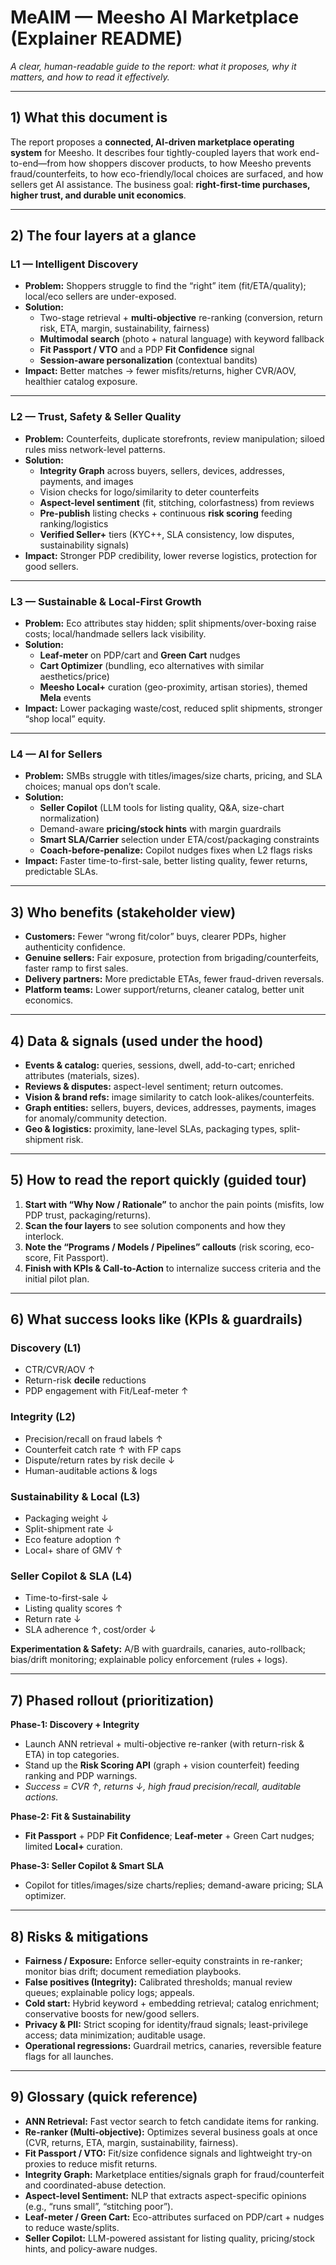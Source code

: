 # MeAIM — Meesho AI Marketplace (Explainer README)
*A clear, human-readable guide to the report: what it proposes, why it matters, and how to read it effectively.*

---

## 1) What this document is
The report proposes a **connected, AI-driven marketplace operating system** for Meesho. It describes four tightly-coupled layers that work end-to-end—from how shoppers discover products, to how Meesho prevents fraud/counterfeits, to how eco-friendly/local choices are surfaced, and how sellers get AI assistance. The business goal: **right-first-time purchases, higher trust, and durable unit economics**.

---

## 2) The four layers at a glance

### L1 — Intelligent Discovery
- **Problem:** Shoppers struggle to find the “right” item (fit/ETA/quality); local/eco sellers are under-exposed.  
- **Solution:**  
  - Two-stage retrieval + **multi-objective** re-ranking (conversion, return risk, ETA, margin, sustainability, fairness)  
  - **Multimodal search** (photo + natural language) with keyword fallback  
  - **Fit Passport / VTO** and a PDP **Fit Confidence** signal  
  - **Session-aware personalization** (contextual bandits)
- **Impact:** Better matches → fewer misfits/returns, higher CVR/AOV, healthier catalog exposure.

---

### L2 — Trust, Safety & Seller Quality
- **Problem:** Counterfeits, duplicate storefronts, review manipulation; siloed rules miss network-level patterns.  
- **Solution:**  
  - **Integrity Graph** across buyers, sellers, devices, addresses, payments, and images  
  - Vision checks for logo/similarity to deter counterfeits  
  - **Aspect-level sentiment** (fit, stitching, colorfastness) from reviews  
  - **Pre-publish** listing checks + continuous **risk scoring** feeding ranking/logistics  
  - **Verified Seller+** tiers (KYC++, SLA consistency, low disputes, sustainability signals)
- **Impact:** Stronger PDP credibility, lower reverse logistics, protection for good sellers.

---

### L3 — Sustainable & Local-First Growth
- **Problem:** Eco attributes stay hidden; split shipments/over-boxing raise costs; local/handmade sellers lack visibility.  
- **Solution:**  
  - **Leaf-meter** on PDP/cart and **Green Cart** nudges  
  - **Cart Optimizer** (bundling, eco alternatives with similar aesthetics/price)  
  - **Meesho Local+** curation (geo-proximity, artisan stories), themed **Mela** events
- **Impact:** Lower packaging waste/cost, reduced split shipments, stronger “shop local” equity.

---

### L4 — AI for Sellers
- **Problem:** SMBs struggle with titles/images/size charts, pricing, and SLA choices; manual ops don’t scale.  
- **Solution:**  
  - **Seller Copilot** (LLM tools for listing quality, Q&A, size-chart normalization)  
  - Demand-aware **pricing/stock hints** with margin guardrails  
  - **Smart SLA/Carrier** selection under ETA/cost/packaging constraints  
  - **Coach-before-penalize:** Copilot nudges fixes when L2 flags risks
- **Impact:** Faster time-to-first-sale, better listing quality, fewer returns, predictable SLAs.

---

## 3) Who benefits (stakeholder view)
- **Customers:** Fewer “wrong fit/color” buys, clearer PDPs, higher authenticity confidence.  
- **Genuine sellers:** Fair exposure, protection from brigading/counterfeits, faster ramp to first sales.  
- **Delivery partners:** More predictable ETAs, fewer fraud-driven reversals.  
- **Platform teams:** Lower support/returns, cleaner catalog, better unit economics.

---

## 4) Data & signals (used under the hood)
- **Events & catalog:** queries, sessions, dwell, add-to-cart; enriched attributes (materials, sizes).  
- **Reviews & disputes:** aspect-level sentiment; return outcomes.  
- **Vision & brand refs:** image similarity to catch look-alikes/counterfeits.  
- **Graph entities:** sellers, buyers, devices, addresses, payments, images for anomaly/community detection.  
- **Geo & logistics:** proximity, lane-level SLAs, packaging types, split-shipment risk.

---

## 5) How to read the report quickly (guided tour)
1. **Start with “Why Now / Rationale”** to anchor the pain points (misfits, low PDP trust, packaging/returns).  
2. **Scan the four layers** to see solution components and how they interlock.  
3. **Note the “Programs / Models / Pipelines” callouts** (risk scoring, eco-score, Fit Passport).  
4. **Finish with KPIs & Call-to-Action** to internalize success criteria and the initial pilot plan.

---

## 6) What success looks like (KPIs & guardrails)

### Discovery (L1)
- CTR/CVR/AOV ↑  
- Return-risk **decile** reductions  
- PDP engagement with Fit/Leaf-meter ↑

### Integrity (L2)
- Precision/recall on fraud labels ↑  
- Counterfeit catch rate ↑ with FP caps  
- Dispute/return rates by risk decile ↓  
- Human-auditable actions & logs

### Sustainability & Local (L3)
- Packaging weight ↓  
- Split-shipment rate ↓  
- Eco feature adoption ↑  
- Local+ share of GMV ↑

### Seller Copilot & SLA (L4)
- Time-to-first-sale ↓  
- Listing quality scores ↑  
- Return rate ↓  
- SLA adherence ↑, cost/order ↓

**Experimentation & Safety:** A/B with guardrails, canaries, auto-rollback; bias/drift monitoring; explainable policy enforcement (rules + logs).

---

## 7) Phased rollout (prioritization)

**Phase-1: Discovery + Integrity**  
- Launch ANN retrieval + multi-objective re-ranker (with return-risk & ETA) in top categories.  
- Stand up the **Risk Scoring API** (graph + vision counterfeit) feeding ranking and PDP warnings.  
- *Success = CVR ↑, returns ↓, high fraud precision/recall, auditable actions.*

**Phase-2: Fit & Sustainability**  
- **Fit Passport** + PDP **Fit Confidence**; **Leaf-meter** + Green Cart nudges; limited **Local+** curation.

**Phase-3: Seller Copilot & Smart SLA**  
- Copilot for titles/images/size charts/replies; demand-aware pricing; SLA optimizer.

---

## 8) Risks & mitigations

- **Fairness / Exposure:** Enforce seller-equity constraints in re-ranker; monitor bias drift; document remediation playbooks.  
- **False positives (Integrity):** Calibrated thresholds; manual review queues; explainable policy logs; appeals.  
- **Cold start:** Hybrid keyword + embedding retrieval; catalog enrichment; conservative boosts for new/good sellers.  
- **Privacy & PII:** Strict scoping for identity/fraud signals; least-privilege access; data minimization; auditable usage.  
- **Operational regressions:** Guardrail metrics, canaries, reversible feature flags for all launches.

---

## 9) Glossary (quick reference)
- **ANN Retrieval:** Fast vector search to fetch candidate items for ranking.  
- **Re-ranker (Multi-objective):** Optimizes several business goals at once (CVR, returns, ETA, margin, sustainability, fairness).  
- **Fit Passport / VTO:** Fit/size confidence signals and lightweight try-on proxies to reduce misfit returns.  
- **Integrity Graph:** Marketplace entities/signals graph for fraud/counterfeit and coordinated-abuse detection.  
- **Aspect-level Sentiment:** NLP that extracts aspect-specific opinions (e.g., “runs small”, “stitching poor”).  
- **Leaf-meter / Green Cart:** Eco-attributes surfaced on PDP/cart + nudges to reduce waste/splits.  
- **Seller Copilot:** LLM-powered assistant for listing quality, pricing/stock hints, and policy-aware nudges.
